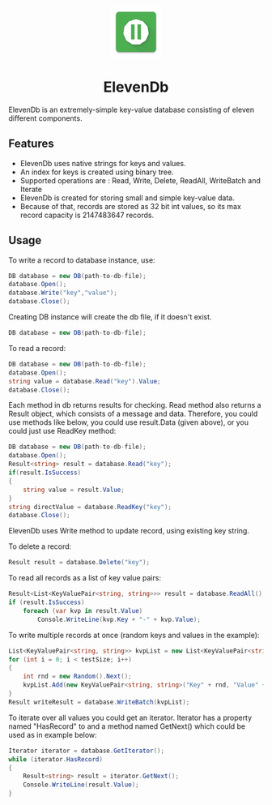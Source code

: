 <p align="center">
  <img alt="ElevenDb Logo" src="Eleven.png" width="100px" />
  <h1 align="center">ElevenDb</h1>
</p>
ElevenDb is an extremely-simple key-value database consisting of eleven different components. 

## Features
 - ElevenDb uses native strings for keys and values.
 - An index for keys is created using binary tree.
 - Supported operations are : Read, Write, Delete, ReadAll, WriteBatch and Iterate
 - ElevenDb is created for storing small and simple key-value data.
 - Because of that, records are stored as 32 bit int values, so its max record capacity is 2147483647 records.

## Usage
To write a record to database instance, use:

```csharp
DB database = new DB(path-to-db-file);
database.Open();
database.Write("key","value");
database.Close();
```

Creating DB instance will create the db file, if it doesn't exist. 

```csharp
DB database = new DB(path-to-db-file);
```

To read a record:

```csharp
DB database = new DB(path-to-db-file);
database.Open();
string value = database.Read("key").Value;
database.Close();
```

Each method in db returns results for checking. Read method also returns a Result object, which consists of a message and data. Therefore, you could use methods like below, you could use result.Data (given above), or you could just use ReadKey method:

```csharp
DB database = new DB(path-to-db-file);
database.Open();
Result<string> result = database.Read("key");
if(result.IsSuccess)
{
    string value = result.Value;
}
string directValue = database.ReadKey("key");
database.Close();
```

ElevenDb uses Write method to update record, using existing key string.

To delete a record:

```csharp
Result result = database.Delete("key");
```

To read all records as a list of key value pairs:

```csharp
Result<List<KeyValuePair<string, string>>> result = database.ReadAll();
if (result.IsSuccess)
    foreach (var kvp in result.Value)
        Console.WriteLine(kvp.Key + "-" + kvp.Value);
```

To write multiple records at once (random keys and values in the example):

```csharp
List<KeyValuePair<string, string>> kvpList = new List<KeyValuePair<string, string>>();
for (int i = 0; i < testSize; i++)
{
    int rnd = new Random().Next();
    kvpList.Add(new KeyValuePair<string, string>("Key" + rnd, "Value" + rnd));
}
Result writeResult = database.WriteBatch(kvpList);
```

To iterate over all values you could get an iterator. Iterator has a property named "HasRecord" to and a method named GetNext() which could be used as in example below:

```csharp
Iterator iterator = database.GetIterator();
while (iterator.HasRecord)
{
    Result<string> result = iterator.GetNext();
    Console.WriteLine(result.Value);
}
```

